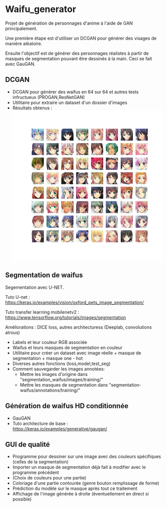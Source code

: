 # Waifu_generator

Projet de génération de personnages d'anime à l'aide de GAN principalement.

Une première étape est d'utiliser un DCGAN pour générer des visages de manière aléatoire.

Ensuite l'objectif est de générer des personnages réalistes à partir de masques de segmentation pouvant être dessinés à la main. Ceci se fait avec GauGAN.

## DCGAN

- DCGAN pour générer des waifus en 64 sur 64 et autres tests infructueux (PROGAN,ResNetGAN)
- Utilitaire pour extraire un dataset d'un dossier d'images
- Résultats obtenus :
![alt text](https://github.com/Rubiksman78/Waifu_generator/blob/main/images/generated_images_e064.png?raw=true)

## Segmentation de waifus

Segementation avec U-NET. 

Tuto U-net : https://keras.io/examples/vision/oxford_pets_image_segmentation/

Tuto transfer learning mobilenetv2 : https://www.tensorflow.org/tutorials/images/segmentation

Améliorations : DICE loss, autres architecturess (Deeplab, convolutions atrous)
- Labels et leur couleur RGB associée
- Waifus et leurs masques de segmentation en couleur 
- Utilitaire pour créer un dataset avec image réelle + masque de segmentation + masque one - hot
- Diverses autres fonctions (loss,model,test_seg)
- Comment sauvegarder les images annotées:
    - Mettre les images d'origine dans "segmentation_waifus/images/training/"
    - Mettre les masques de segmentation dans "segmentation-waifus/annotations/training/"
   
## Génération de waifus HD conditionnée

- GauGAN
- Tuto architecture de base : https://keras.io/examples/generative/gaugan/
## GUI de qualité

- Programme pour dessiner sur une image avec des couleurs spécifiques (celles de la segmentation)
- Importer un masque de segmentation déjà fait à modifier avec le programme précédent
- (Choix de couleurs pour une partie)
- Coloriage d'une partie contourée (genre bouton remplissage de forme)
- Prédiction du modèle sur le masque après tout ce traitement
- Affichage de l'image générée à droite (éventuellement en direct si possible)
